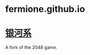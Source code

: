 ﻿fermione.github.io
===============


[银河系](http://fermione.github.io/galaxy)
===
A fork of the 2048 game.
